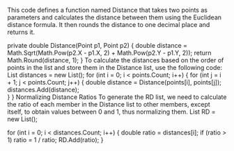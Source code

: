 
This code defines a function named Distance that takes two points as parameters and calculates the distance between them using the Euclidean distance formula. It then rounds the distance to one decimal place and returns it.

private double Distance(Point p1, Point p2)
{
    double distance = Math.Sqrt(Math.Pow(p2.X - p1.X, 2) + Math.Pow(p2.Y - p1.Y, 2));
    return Math.Round(distance, 1);
}
To calculate the distances based on the order of points in the list and store them in the Distance list, use the following code:
List<double> distances = new List<double>();
for (int i = 0; i < points.Count; i++)
{
    for (int j = i + 1; j < points.Count; j++)
    {
        double distance = Distance(points[i], points[j]);
        distances.Add(distance);                    
    }
}
Normalizing Distance Ratios
To generate the RD list, we need to calculate the ratio of each member in the Distance list to other members, except itself, to obtain values between 0 and 1, thus normalizing them.
List<double> RD = new List<double>();

for (int i = 0; i < distances.Count; i++)
{
    double ratio = distances[i];
    if (ratio > 1)
        ratio = 1 / ratio;
    RD.Add(ratio);
}
